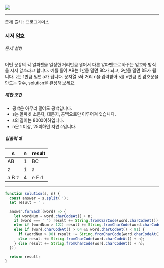 ![](https://images.velog.io/post-images/leejh3224/619516b0-e892-11e8-98f5-997ef3c38110/what-is-an-algorithm-featured.png)

------

문제 출처 : 프로그래머스

### 시저 암호

###### 문제 설명

어떤 문장의 각 알파벳을 일정한 거리만큼 밀어서 다른 알파벳으로 바꾸는 암호화 방식을 시저 암호라고 합니다. 예를 들어 AB는 1만큼 밀면 BC가 되고, 3만큼 밀면 DE가 됩니다. z는 1만큼 밀면 a가 됩니다. 문자열 s와 거리 n을 입력받아 s를 n만큼 민 암호문을 만드는 함수, solution을 완성해 보세요.

##### 제한 조건

- 공백은 아무리 밀어도 공백입니다.
- s는 알파벳 소문자, 대문자, 공백으로만 이루어져 있습니다.
- s의 길이는 8000이하입니다.
- n은 1 이상, 25이하인 자연수입니다.

##### 입출력 예

| s     | n    | result |
| ----- | ---- | ------ |
| AB    | 1    | BC     |
| z     | 1    | a      |
| a B z | 4    | e F d  |

--------

~~~javascript
function solution(s, n) {
  const answer = s.split('');
  let result = '';

  answer.forEach((word) => {
    let wordNum = word.charCodeAt() + n;
    if (word === ' ') result += String.fromCharCode(word.charCodeAt()); // O
    else if (wordNum > 122) result += String.fromCharCode(word.charCodeAt() + n - 26);
    else if (word.charCodeAt() > 64 && word.charCodeAt() < 91) {
      if (wordNum > 90) result += String.fromCharCode(word.charCodeAt() + n - 26);
      else result += String.fromCharCode(word.charCodeAt() + n);
    } else result += String.fromCharCode(word.charCodeAt() + n);
  });

  return result;
}
~~~

